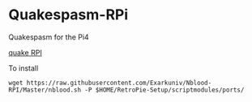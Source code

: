 # Quakespasm-RPi
Quakespasm for the Pi4

[quake RPI](https://sourceforge.net/p/quakespasm/screenshot/ad_7.png)


To install

`wget https://raw.githubusercontent.com/Exarkuniv/Nblood-RPI/Master/nblood.sh -P $HOME/RetroPie-Setup/scriptmodules/ports/`

